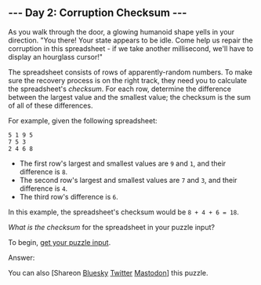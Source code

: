 \--- Day 2: Corruption Checksum ---
----------

As you walk through the door, a glowing humanoid shape yells in your direction. "You there! Your state appears to be idle. Come help us repair the corruption in this spreadsheet - if we take another millisecond, we'll have to display an hourglass cursor!"

The spreadsheet consists of rows of apparently-random numbers. To make sure the recovery process is on the right track, they need you to calculate the spreadsheet's *checksum*. For each row, determine the difference between the largest value and the smallest value; the checksum is the sum of all of these differences.

For example, given the following spreadsheet:

```
5 1 9 5
7 5 3
2 4 6 8
```

* The first row's largest and smallest values are `9` and `1`, and their difference is `8`.
* The second row's largest and smallest values are `7` and `3`, and their difference is `4`.
* The third row's difference is `6`.

In this example, the spreadsheet's checksum would be `8 + 4 + 6 = 18`.

*What is the checksum* for the spreadsheet in your puzzle input?

To begin, [get your puzzle input](2/input).

Answer:

You can also [Shareon [Bluesky](https://bsky.app/intent/compose?text=%22Corruption+Checksum%22+%2D+Day+2+%2D+Advent+of+Code+2017+%23AdventOfCode+https%3A%2F%2Fadventofcode%2Ecom%2F2017%2Fday%2F2) [Twitter](https://twitter.com/intent/tweet?text=%22Corruption+Checksum%22+%2D+Day+2+%2D+Advent+of+Code+2017&url=https%3A%2F%2Fadventofcode%2Ecom%2F2017%2Fday%2F2&related=ericwastl&hashtags=AdventOfCode) [Mastodon](javascript:void(0);)] this puzzle.